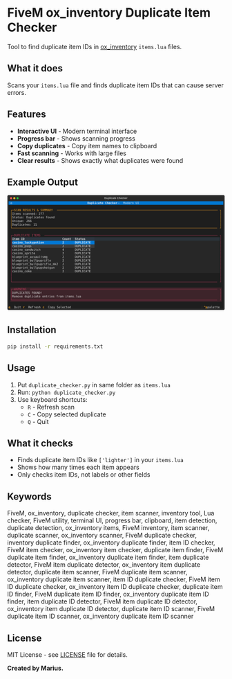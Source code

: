 # FiveM ox_inventory Duplicate Item Checker

Tool to find duplicate item IDs in [ox_inventory](https://github.com/CommunityOx/ox_inventory) `items.lua` files.

## What it does
Scans your `items.lua` file and finds duplicate item IDs that can cause server errors.

## Features
- **Interactive UI** - Modern terminal interface
- **Progress bar** - Shows scanning progress
- **Copy duplicates** - Copy item names to clipboard
- **Fast scanning** - Works with large files
- **Clear results** - Shows exactly what duplicates were found

## Example Output

![Console Example](console.svg)

## Installation
```bash
pip install -r requirements.txt
```

## Usage
1. Put `duplicate_checker.py` in same folder as `items.lua`
2. Run: `python duplicate_checker.py`
3. Use keyboard shortcuts:
   - `R` - Refresh scan
   - `C` - Copy selected duplicate
   - `Q` - Quit

## What it checks
- Finds duplicate item IDs like `['lighter']` in your `items.lua`
- Shows how many times each item appears
- Only checks item IDs, not labels or other fields

## Keywords
FiveM, ox_inventory, duplicate checker, item scanner, inventory tool, Lua checker, FiveM utility, terminal UI, progress bar, clipboard, item detection, duplicate detection, ox_inventory items, FiveM inventory, item scanner, duplicate scanner, ox_inventory scanner, FiveM duplicate checker, inventory duplicate finder, ox_inventory duplicate finder, item ID checker, FiveM item checker, ox_inventory item checker, duplicate item finder, FiveM duplicate item finder, ox_inventory duplicate item finder, item duplicate detector, FiveM item duplicate detector, ox_inventory item duplicate detector, duplicate item scanner, FiveM duplicate item scanner, ox_inventory duplicate item scanner, item ID duplicate checker, FiveM item ID duplicate checker, ox_inventory item ID duplicate checker, duplicate item ID finder, FiveM duplicate item ID finder, ox_inventory duplicate item ID finder, item duplicate ID detector, FiveM item duplicate ID detector, ox_inventory item duplicate ID detector, duplicate item ID scanner, FiveM duplicate item ID scanner, ox_inventory duplicate item ID scanner

## License
MIT License - see [LICENSE](LICENSE) file for details.

**Created by Marius.**